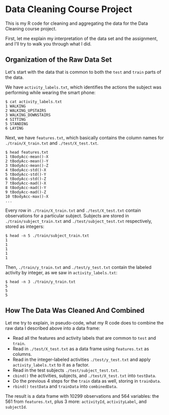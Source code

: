 # Data Cleaning Course Project

This is my R code for cleaning and aggregating the data for the
Data Cleaning course project.

First, let me explain my interpretation of the data set and the
assignment, and I'll try to walk you through what I did.

## Organization of the Raw Data Set

Let's start with the data that is common to both the `test` and
`train` parts of the data.

We have `activity_labels.txt`, which identifies the actions the
subject was performing while wearing the smart phone:

```
$ cat activity_labels.txt
1 WALKING
2 WALKING_UPSTAIRS
3 WALKING_DOWNSTAIRS
4 SITTING
5 STANDING
6 LAYING
```

Next, we have `features.txt`, which basically contains the column
names for `./train/X_train.txt` and `./test/X_test.txt`.

```
$ head features.txt
1 tBodyAcc-mean()-X
2 tBodyAcc-mean()-Y
3 tBodyAcc-mean()-Z
4 tBodyAcc-std()-X
5 tBodyAcc-std()-Y
6 tBodyAcc-std()-Z
7 tBodyAcc-mad()-X
8 tBodyAcc-mad()-Y
9 tBodyAcc-mad()-Z
10 tBodyAcc-max()-X
...
```

Every row in `./train/X_train.txt` and `./test/X_test.txt` contain
observations for a particular subject.  Subjects are stored in
`./train/subject_train.txt` and `./test/subject_test.txt`
respectively, stored as integers:

```
$ head -n 5 ./train/subject_train.txt
1
1
1
1
1
```

Then, `./train/y_train.txt` and `./test/y_test.txt` contain the
labeled activity by integer, as we saw in `activity_labels.txt`:

```
$ head -n 3 ./train/y_train.txt
5
5
5
```


## How The Data Was Cleaned And Combined

Let me try to explain, in pseudo-code, what my R code does to
combine the raw data I described above into a data frame:

* Read all the features and activity labels that are common to `test` and `train`.
* Read in `./test/X_test.txt` as a data frame using `features.txt` as columns.
* Read in the integer-labeled activities `./test/y_test.txt` and apply `activity_labels.txt` to it as a factor.
* Read in the test subjects `./test/subject_test.txt`.
* `cbind()` the activities, subjects, and `./test/X_test.txt` into `testData`.
* Do the previous 4 steps for the `train` data as well, storing in `trainData`.
* `rbind()` `testData` and `trainData` into `combinedData`.

The result is a data frame with 10299 observations and 564 variables:
the 561 from `features.txt`, plus 3 more: `activityId`, `activityLabel`, and `subjectId`.

